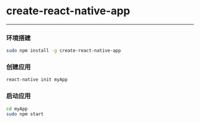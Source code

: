 # create-react-native-app
***

### 环境搭建
```bash
sudo npm install -g create-react-native-app
```

### 创建应用
```bash
react-native init myApp
```

### 启动应用
```bash
cd myApp
sudo npm start
```